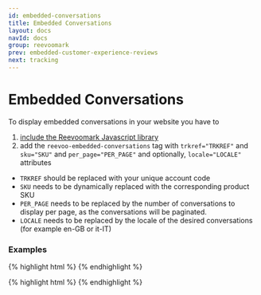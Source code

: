 ```yaml
---
id: embedded-conversations
title: Embedded Conversations
layout: docs
navId: docs
group: reevoomark
prev: embedded-customer-experience-reviews
next: tracking
---
```


# Embedded Conversations

To display embedded conversations in your website you have to

1. [include the Reevoomark Javascript library](../javascript-library)
2. add the `reevoo-embedded-conversations` tag with `trkref="TRKREF"` and `sku="SKU"` and `per_page="PER_PAGE"` and optionally, `locale="LOCALE"` attributes

* `TRKREF` should be replaced with your unique account code
* `SKU` needs to be dynamically replaced with the corresponding product SKU
* `PER_PAGE` needs to be replaced by the number of conversations to display per page, as the conversations will be paginated.
* `LOCALE` needs to be replaced by the locale of the desired conversations (for example en-GB or it-IT)

### Examples

{% highlight html %}
<reevoo-embedded-conversations  trkref="TRKREF" sku="SKU" per-page="5"></reevoo-embedded-conversations>
{% endhighlight %}


{% highlight html %}
<reevoo-embedded-conversations  trkref="TRKREF" sku="SKU" per-page="5" locale="en-GB"></reevoo-embedded-conversations>
{% endhighlight %}
